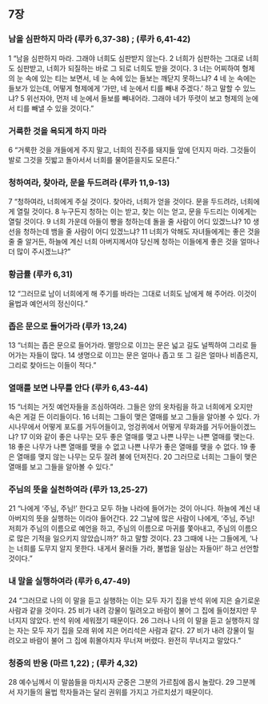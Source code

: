 ## 7장
### 남을 심판하지 마라 (루카 6,37-38) ;  (루카 6,41-42)
1 “남을 심판하지 마라. 그래야 너희도 심판받지 않는다.
2 너희가 심판하는 그대로 너희도 심판받고, 너희가 되질하는 바로 그 되로 너희도 받을 것이다.
3 너는 어찌하여 형제의 눈 속에 있는 티는 보면서, 네 눈 속에 있는 들보는 깨닫지 못하느냐?
4 네 눈 속에는 들보가 있는데, 어떻게 형제에게 ‘가만, 네 눈에서 티를 빼내 주겠다.’ 하고 말할 수 있느냐?
5 위선자야, 먼저 네 눈에서 들보를 빼내어라. 그래야 네가 뚜렷이 보고 형제의 눈에서 티를 빼낼 수 있을 것이다.”
### 거룩한 것을 욕되게 하지 마라
6 “거룩한 것을 개들에게 주지 말고, 너희의 진주를 돼지들 앞에 던지지 마라. 그것들이 발로 그것을 짓밟고 돌아서서 너희를 물어뜯을지도 모른다.”
### 청하여라, 찾아라, 문을 두드려라 (루카 11,9-13)
7 “청하여라, 너희에게 주실 것이다. 찾아라, 너희가 얻을 것이다. 문을 두드려라, 너희에게 열릴 것이다.
8 누구든지 청하는 이는 받고, 찾는 이는 얻고, 문을 두드리는 이에게는 열릴 것이다.
9 너희 가운데 아들이 빵을 청하는데 돌을 줄 사람이 어디 있겠느냐?
10 생선을 청하는데 뱀을 줄 사람이 어디 있겠느냐?
11 너희가 악해도 자녀들에게는 좋은 것을 줄 줄 알거든, 하늘에 계신 너희 아버지께서야 당신께 청하는 이들에게 좋은 것을 얼마나 더 많이 주시겠느냐?”
### 황금률 (루카 6,31)
12 “그러므로 남이 너희에게 해 주기를 바라는 그대로 너희도 남에게 해 주어라. 이것이 율법과 예언서의 정신이다.”
### 좁은 문으로 들어가라 (루카 13,24)
13 “너희는 좁은 문으로 들어가라. 멸망으로 이끄는 문은 넓고 길도 널찍하여 그리로 들어가는 자들이 많다.
14 생명으로 이끄는 문은 얼마나 좁고 또 그 길은 얼마나 비좁은지, 그리로 찾아드는 이들이 적다.”
### 열매를 보면 나무를 안다 (루카 6,43-44)
15 “너희는 거짓 예언자들을 조심하여라. 그들은 양의 옷차림을 하고 너희에게 오지만 속은 게걸 든 이리들이다.
16 너희는 그들이 맺은 열매를 보고 그들을 알아볼 수 있다. 가시나무에서 어떻게 포도를 거두어들이고, 엉겅퀴에서 어떻게 무화과를 거두어들이겠느냐?
17 이와 같이 좋은 나무는 모두 좋은 열매를 맺고 나쁜 나무는 나쁜 열매를 맺는다.
18 좋은 나무가 나쁜 열매를 맺을 수 없고 나쁜 나무가 좋은 열매를 맺을 수 없다.
19 좋은 열매를 맺지 않는 나무는 모두 잘려 불에 던져진다.
20 그러므로 너희는 그들이 맺은 열매를 보고 그들을 알아볼 수 있다.”
### 주님의 뜻을 실천하여라 (루카 13,25-27)
21 “나에게 ‘주님, 주님!’ 한다고 모두 하늘 나라에 들어가는 것이 아니다. 하늘에 계신 내 아버지의 뜻을 실행하는 이라야 들어간다.
22 그날에 많은 사람이 나에게, ‘주님, 주님! 저희가 주님의 이름으로 예언을 하고, 주님의 이름으로 마귀를 쫓아내고, 주님의 이름으로 많은 기적을 일으키지 않았습니까?’ 하고 말할 것이다.
23 그때에 나는 그들에게, ‘나는 너희를 도무지 알지 못한다. 내게서 물러들 가라, 불법을 일삼는 자들아!’ 하고 선언할 것이다.”
### 내 말을 실행하여라 (루카 6,47-49)
24 “그러므로 나의 이 말을 듣고 실행하는 이는 모두 자기 집을 반석 위에 지은 슬기로운 사람과 같을 것이다.
25 비가 내려 강물이 밀려오고 바람이 불어 그 집에 들이쳤지만 무너지지 않았다. 반석 위에 세워졌기 때문이다.
26 그러나 나의 이 말을 듣고 실행하지 않는 자는 모두 자기 집을 모래 위에 지은 어리석은 사람과 같다.
27 비가 내려 강물이 밀려오고 바람이 불어 그 집에 휘몰아치자 무너져 버렸다. 완전히 무너지고 말았다.”
### 청중의 반응 (마르 1,22) ;  (루카 4,32)
28 예수님께서 이 말씀들을 마치시자 군중은 그분의 가르침에 몹시 놀랐다.
29 그분께서 자기들의 율법 학자들과는 달리 권위를 가지고 가르치셨기 때문이다.
